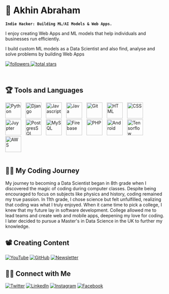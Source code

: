 <html>
   <body>
         <div>
   <h1>🎯 Akhin Abraham</h1>

**`Indie Hacker: Building ML/AI Models & Web Apps.`**

I enjoy creating Web Apps and ML models that help individuals and businesses run efficiently.

I build custom ML models as a Data Scientist and also find, analyse and solve problems by building Web Apps 

   <p align="left">
      <a href="https://github.com/theakhinabraham?tab=followers">
         <img alt="followers" title="Follow me on Github" src="https://custom-icon-badges.demolab.com/github/followers/theakhinabraham?color=B9FBFF&labelColor=B9FBFF&style=for-the-badge&logo=person-add&label=Follow&logoColor=black"/>
      </a>
      <a href="https://github.com/theakhinabraham?tab=repositories&sort=stargazers">
         <img alt="total stars" title="Total stars on GitHub" src="https://custom-icon-badges.demolab.com/github/stars/theakhinabraham?color=B9FBFF&style=for-the-badge&labelColor=000000&logo=star"/>
      </a>
   </p>
<br>
</div>

<div>
   <h2>🏆 Tools and Languages</h2>
   <img alt="Python" height=50px style="padding-right:10px;" src="https://img.icons8.com/?size=100&id=13441&format=png&color=000000"/>
   <img alt="Django" height=50px style="padding-right:10px;" src="https://img.icons8.com/?size=100&id=AksudKrBQryM&format=png&color=006F5C"/>
   <img alt="Javascript" height=50px style="padding-right:10px;" src="https://img.icons8.com/?size=100&id=108784&format=png&color=000000"/>
   <img alt="Java" height=50px style="padding-right:10px;" src="https://img.icons8.com/?size=100&id=13679&format=png&color=000000"/>
   <img alt="Git" height=50px style="padding-right:10px;" src="https://img.icons8.com/?size=100&id=20906&format=png&color=000000"/>
   <img alt="HTML" height=50px style="padding-right:10px;" src="https://img.icons8.com/?size=100&id=20909&format=png&color=000000"/>
   <img alt="CSS" height=50px style="padding-right:10px;" src="https://img.icons8.com/?size=100&id=21278&format=png&color=000000"/>
   <img alt="Juypter" height=50px style="padding-right:10px;" src="https://img.icons8.com/?size=100&id=J0SgMWzAxqFj&format=png&color=000000"/>
   <img alt="PostgresSQL" height=50px style="padding-right:10px;" src="https://img.icons8.com/?size=100&id=38561&format=png&color=000000"/>
   <img alt="MySQL" height=50px style="padding-right:10px;" src="https://img.icons8.com/?size=100&id=UFXRpPFebwa2&format=png&color=000000"/>
   <img alt="Firebase" height=50px style="padding-right:10px;" src="https://img.icons8.com/?size=100&id=62452&format=png&color=000000"/>
   <img alt="PHP" height=50px style="padding-right:10px;" src="https://img.icons8.com/?size=100&id=fAMVO_fuoOuC&format=png&color=000000"/>
   <img alt="Android" height=50px style="padding-right:10px;" src="https://img.icons8.com/?size=100&id=P2AnGyiJxMpp&format=png&color=000000"/>
   <img alt="Tensorflow" height=50px style="padding-right:10px;" src="https://img.icons8.com/?size=100&id=n3QRpDA7KZ7P&format=png&color=000000"/>
   <img alt="AWS" height=50px style="padding-right:10px;" src="https://img.icons8.com/?size=100&id=33039&format=png&color=000000"/>
   
   <br>
   <br>  
</div>    

<div>
   <h2>👨‍🚀 My Coding Journey</h2>
   
My journey to becoming a Data Scientist began in 8th grade when I discovered the magic of coding during computer classes. Despite being encouraged to focus on subjects like physics and history, coding remained my true passion. In 11th grade, I chose science but felt unfulfilled, realizing that coding was what I truly enjoyed. When it came time to pick a college, I knew that my future lay in software development. College allowed me to lead teams and create web and mobile apps, deepening my love for coding. I later decided to pursue a Master's in Data Science in the UK to further my knowledge.
</div>

<div>
   <h2>📽️ Creating Content</h2>

[![YouTube](https://img.shields.io/youtube/channel/subscribers/UCIjgpA0gm0OwNLORQZo25Pg?style=social)](http://youtube.com/akhinabr)
[![GitHub](https://img.shields.io/badge/GitHub-100000?style=for-the-badge&style=social&logo=github&logoColor=white)](https://github.com/theakhinabraham/)
[![Newsletter](https://img.shields.io/badge/Newsletter-3A8EED?style=for-the-badge&style=social&logoColor=white)](https://akhinabr.substack.com/)
</div>

<div>
   <h2>👋🏻 Connect with Me</h2>
   
[![Twitter](https://img.shields.io/twitter/follow/akhinabr?style=social)](https://www.twitter.com/akhinabr)
[![LinkedIn](https://img.shields.io/badge/LinkedIn-0077B5?style=for-the-badge&style=social&logo=linkedin&logoColor=white)](https://www.linkedin.com/in/theakhinabraham/)
[![Instagram](https://img.shields.io/badge/Instagram-E4405F?style=for-the-badge&style=social&logo=instagram&logoColor=white)](https://www.instagram.com/theakhinabraham/)
[![Facebook](https://img.shields.io/badge/Facebook-1877F2?style=for-the-badge&style=social&logo=facebook&logoColor=white)](http://facebook.com/AkhinAbr/)
</div>

   </body>
</html>

